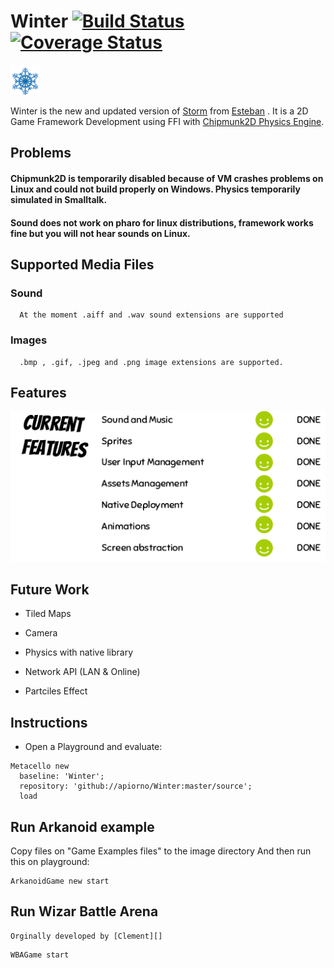 # Winter [![Build Status](https://travis-ci.org/apiorno/Winter.svg?branch=master)](https://travis-ci.org/apiorno/Winter) [![Coverage Status](https://coveralls.io/repos/github/apiorno/Winter/badge.svg)](https://coveralls.io/github/apiorno/Winter)
<img src="./logo/winter.png" height="48" width="48" >   

 Winter is the new and updated version of [Storm][] from [Esteban][] . It is a  2D Game Framework Development using FFI with [Chipmunk2D Physics Engine][].
 
## Problems
 
#### Chipmunk2D is temporarily disabled because of VM crashes problems on Linux and could not build properly on Windows. Physics temporarily simulated in Smalltalk.
  
#### Sound does not work on pharo for linux distributions, framework works fine but you will not hear sounds on Linux.
 
## Supported Media Files
 
### Sound 
      At the moment .aiff and .wav sound extensions are supported
### Images
      .bmp , .gif, .jpeg and .png image extensions are supported.
        
## Features
 <img src="./images/features.png" >  
 
## Future Work

- Tiled Maps

- Camera

- Physics with native library

- Network API (LAN & Online)

- Partciles Effect
   
## Instructions
  
  - Open a Playground and evaluate:

```smalltalk
Metacello new
  baseline: 'Winter';
  repository: 'github://apiorno/Winter:master/source';
  load
```
## Run Arkanoid example
  Copy files on "Game Examples files" to the image directory
  And then run this on playground:
  
```smalltalk
ArkanoidGame new start
```
## Run Wizar Battle Arena
	Orginally developed by [Clement][]

```smalltalk
WBAGame start
```	

[clement]: https://github.com/clementbera/
[esteban]: https://github.com/estebanlm
[storm]: https://github.com/cdlm/pharo-storm
[chipmunk2d physics engine]:https://chipmunk-physics.net/

